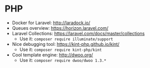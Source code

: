 # PHP

- Docker for Laravel: http://laradock.io/
- Queues overview: https://horizon.laravel.com/
- Laravel Collections: https://laravel.com/docs/master/collections
    - Use it: `composer require illuminate/support`
- Nice debugging tool: https://kint-php.github.io/kint/
    - Use it: `composer require kint-php/kint`
- Cool template engine: http://dwoo.org/
    - Use it: `composer require dwoo/dwoo 1.3.*`
